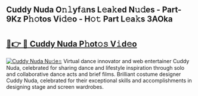 ## Cuddy Nuda O𝚗𝚕yf𝚊ns L𝚎a𝚔ed N𝚞𝚍es - Part-9Kz P𝚑𝚘tos Vi𝚍𝚎o - H𝚘𝚝 Part L𝚎a𝚔s 3AOka

# <h2><a href="http://kfejsuo.oniu.top/?m=Cuddy+Nuda">🔗👉 🔴 Cuddy Nuda P𝚑ot𝚘𝚜 V𝚒d𝚎o</a></h2>

[![Cuddy Nuda Nu𝚍e𝚜](https://i.imgur.com/0qMVB7G.gif)](http://kfejsuo.oniu.top/?m=Cuddy+Nuda)
Virtual dance innovator and web entertainer Cuddy Nuda, celebrated for sharing dance and lifestyle inspiration through solo and collaborative dance acts and brief films. Brilliant costume designer Cuddy Nuda, celebrated for their exceptional skills and accomplishments in designing stage and screen wardrobes.  
